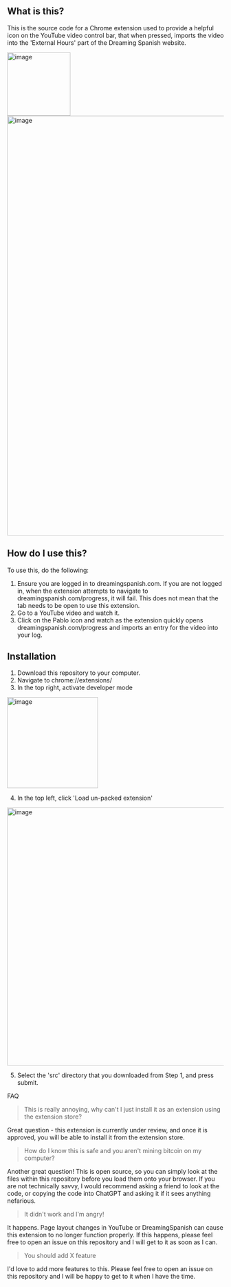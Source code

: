 ## What is this?

This is the source code for a Chrome extension used to provide a helpful icon on the YouTube video control bar, that when pressed, imports the video into the
'External Hours' part of the Dreaming Spanish website.

<img width="147" alt="image" src="https://github.com/user-attachments/assets/80d4fd00-bd4c-48af-8e3f-ace7a592c1d3">

<img width="973" alt="image" src="https://github.com/user-attachments/assets/c89a8bfa-5d2d-496f-a0d8-1e4fdfdb1cc8">

## How do I use this?

To use this, do the following:

1. Ensure you are logged in to dreamingspanish.com. If you are not logged in, when the extension attempts to navigate to dreamingspanish.com/progress, it will fail. This does not mean that the tab needs to be open to use this extension.
2. Go to a YouTube video and watch it.
3. Click on the Pablo icon and watch as the extension quickly opens dreamingspanish.com/progress and imports an entry for the video into your log.

## Installation

1. Download this repository to your computer.
2. Navigate to chrome://extensions/
3. In the top right, activate developer mode

<img width="211" alt="image" src="https://github.com/user-attachments/assets/e66e7994-8af0-4b39-8f1c-180bb8f971bf">

4. In the top left, click 'Load un-packed extension'

<img width="598" alt="image" src="https://github.com/user-attachments/assets/a29d32af-5600-40d3-82cb-ecbb660cb40a">

5. Select the 'src' directory that you downloaded from Step 1, and press submit.

FAQ

> This is really annoying, why can't I just install it as an extension using the extension store?

Great question - this extension is currently under review, and once it is approved, you will be able to install it from the extension store.

> How do I know this is safe and you aren't mining bitcoin on my computer?

Another great question! This is open source, so you can simply look at the files within this repository before you load them onto your browser. If you are not technically savvy,
I would recommend asking a friend to look at the code, or copying the code into ChatGPT and asking it if it sees anything nefarious.

> It didn't work and I'm angry!

It happens. Page layout changes in YouTube or DreamingSpanish can cause this extension to no longer function properly. If this happens, please feel free
to open an issue on this repository and I will get to it as soon as I can.

> You should add X feature

I'd love to add more features to this. Please feel free to open an issue on this repository and I will be happy to get to it when I have the time.
